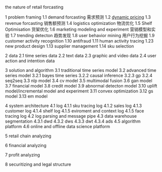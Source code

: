 the nature of retail forcasting

1 problem framing
1.1 demand forcasting 需求预测
1.2 [dynamic pricing](timeseries\dynamic_pricing.md)
1.3 revenue forcasting 销售额预测
1.4 logistics optimization 物流优化
1.5 Shelf Optimisation 货架优化 
1.6 marketing modeling and experiment 营销模型和实验
1.7 trending detecton 趋势发现
1.8 user behavior mining 用户行为挖掘
1.9 customer activity recognition 
1.10 antifraud
1.11 human activity tracing
1.23 new product design
1.13 supplier management
1.14 sku selection      

2 data
2.1 time series data
2.2 text data
2.3 graphic and video data
2.4 user action and intention data

3 solution and algorithm
3.1 traditional time series model
3.2 advanced time series model
3.2.1 bayes time series
3.2.2 causal inference
3.2.3 gp
3.2.4 seq2seq
3.3 nlp model
3.4 cv model
3.5 multimodal fusion
3.6 gan model
3.7 financial model
3.8 credit model
3.9 abnormal detecton model
3.10 uplift model/incremental model and experiment
3.11 convex optimization
3.12 gs model
3.13 em model

4 system architecture
4.1 log
4.1.1 sku tracing log
4.1.2 sales log
4.1.3 customer log
4.1.4 shelf log
4.1.5 eviroment and context log
4.1.5 face tracing log
4.2 log parsing and message pipe
4.3 data warehouse segmentation
4.3.1 dwd
4.3.2 dws
4.3.3 dwt
4.3.4 ads
4.5 algorithm platform
4.6 online and offline data science platform

5 retail chain analyzing 

6 financial analyzing

7 profit analyzing

8 securitizing and legal structure

